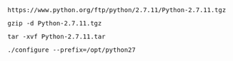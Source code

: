 <pre>
https://www.python.org/ftp/python/2.7.11/Python-2.7.11.tgz
</pre>
<pre>
gzip -d Python-2.7.11.tgz
</pre>
<pre>
tar -xvf Python-2.7.11.tar
</pre>
<pre>
./configure --prefix=/opt/python27
</pre>
